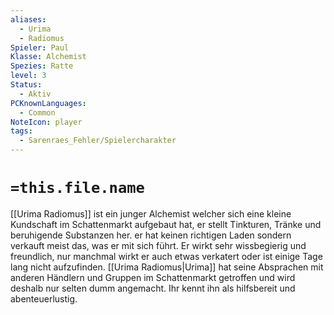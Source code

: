 ```yaml
---
aliases:
  - Urima
  - Radiomus
Spieler: Paul
Klasse: Alchemist
Spezies: Ratte
level: 3
Status:
  - Aktiv
PCKnownLanguages:
  - Common
NoteIcon: player
tags:
  - Sarenraes_Fehler/Spielercharakter
---
```

# `=this.file.name`
[[Urima Radiomus]] ist ein junger Alchemist welcher sich eine kleine Kundschaft im Schattenmarkt aufgebaut hat, er stellt Tinkturen, Tränke und beruhigende Substanzen her. er hat keinen richtigen Laden sondern verkauft meist das, was er mit sich führt. Er wirkt sehr wissbegierig und freundlich, nur manchmal wirkt er auch etwas verkatert oder ist einige Tage lang nicht aufzufinden. [[Urima Radiomus|Urima]] hat seine Absprachen mit anderen Händlern und Gruppen im Schattenmarkt getroffen und wird deshalb nur selten dumm angemacht. Ihr kennt ihn als hilfsbereit und abenteuerlustig.







